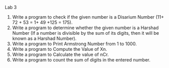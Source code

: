 Lab 3

1. Write a program to check if the given number is a Disarium Number (11+ 72 + 53 = 1+ 49 +125 = 175).
2. Write a program to determine whether the given number is a Harshad Number (If a number is divisible by the sum of its digits, then it will be known as a Harshad Number).
3. Write a program to Print Armstrong Number from 1 to 1000.
4. Write a program to Compute the Value of Xn.
5. Write a program to Calculate the value of nCr.
6. Write a program to count the sum of digits in the entered number.
